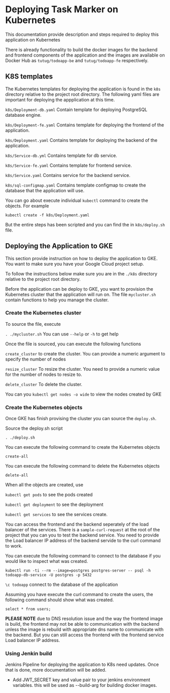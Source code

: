 # Deploying Task Marker on Kubernetes

This documentation provide description and steps required to deploy this application on Kubernetes

There is already functionality to build the docker images for the backend and frontend components of the application and the images are available on Docker Hub as `tutug/todoapp-be` and `tutug/todoapp-fe` respectively.

## K8S templates

The Kubernetes templates for deploying the application is found in the `k8s` directory relative to the project root directory. The following yaml files are important for deploying the appplication at this time. 

`k8s/Deployment-db.yaml` Contain template for deploying PostgreSQL database engine.

`k8s/Deployment-fe.yaml` Contains template for deploying the frontend of the application.

`k8s/Deployment.yaml` Contains template for deploying the backend of the application.

`k8s/Service-db.yml` Contains template for db service.

`k8s/Service-fe.yaml` Contains template for frontend service.

`k8s/Service.yaml` Contains service for the backend service.

`k8s/sql-configmap.yaml` Contains template configmap to create the database that the application will use.

You can go about execute individual `kubectl` command to create the objects. For example

`kubectl create -f k8s/Deployment.yaml`

But the entire steps has been scripted and you can find the in `k8s/deploy.sh` file.

## Deploying the Application to GKE

This section provide instruction on how to deploy the application to GKE. You want to make sure you have your Google Cloud project setup.

To follow the instructions below make sure you are in the `./k8s` directory relative to the project root directory.

Before the application can be deploy to GKE, you want to provision the Kubernetes cluster that the application will run on. The file `mycluster.sh` contain functions to help you manage the cluster.

### Create the Kubernetes cluster

To source the file, execute

`. ./mycluster.sh` You can use `--help` or `-h` to get help

Once the file is sourced, you can execute the following functions

`create_cluster` to create the cluster. You can provide a numeric argument to specify the number of nodes

`resize_cluster` To resize the cluster. You need to provide a numeric value for the number of nodes to resize to.

`delete_cluster` To delete the cluster.

You can you `kubectl get nodes -o wide` to view the nodes created by GKE

### Create the Kubernetes objects

Once GKE has finish provising the cluster you can source the `deploy.sh`.

Source the deploy.sh script

`. ./deploy.sh`

You can execute the following command to create the Kubernetes objects

`create-all`

You can execute the following command to delete the Kubernetes objects

`delete-all`


When all the objects are created, use

`kubectl get pods` to see the pods created

`kubectl get deployment` to see the deployment

`kubectl get services` to see the services create.

You can access the frontend and the backend seperately of the load balancer of the services. There is a `sample-curl-request` at the root of the project that you can you to test the backend service. You need to provide the Load balancer IP address of the backend servide to the curl command to work.

You can execute the following command to connect to the database if you would like to inspect what was created.

<!-- kubectl run -ti --rm --image=postgres postgres-server -- psql -h db -U postgres -p 5432 -->

`kubectl run -ti --rm --image=postgres postgres-server -- psql -h todoapp-db-service -U postgres -p 5432`

`\c todoapp` connect to the database of the application

Assuming you have execute the curl command to create the users, the following command should show what was created.

`select * from users;`


**PLEASE NOTE** due to DNS resolution issue and the way the frontend image is build, the frontend may not be able to communication with the backend unless the image is rebuild with appropriate dns name to communicate with the backend. But you can still access the frontend with the frontend service Load balancer IP address.

### Using Jenkin build

Jenkins Pipeline for deploying the application to K8s need updates. Once that is done, more documentation will be added.

- Add JWT_SECRET key  and value pair to your jenkins environment variables. this will be used as --build-arg for building docker images.



